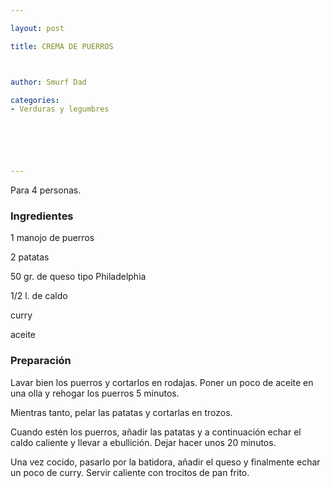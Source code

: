 ```yaml
---

layout: post

title: CREMA DE PUERROS



author: Smurf Dad

categories:
- Verduras y legumbres






---
```


Para 4 personas.

<h3>Ingredientes</h3>

1 manojo de puerros

2 patatas

50 gr. de queso tipo Philadelphia

1/2 l. de caldo

curry

aceite

<h3>Preparación</h3>

Lavar bien los puerros y cortarlos en rodajas. Poner un poco de aceite en una olla y rehogar los puerros 5 minutos.

Mientras tanto, pelar las patatas y cortarlas en trozos.

Cuando estén los puerros, añadir las patatas y a continuación echar el caldo caliente y llevar a ebullición. Dejar hacer unos 20 minutos.

Una vez cocido, pasarlo por la batidora, añadir el queso y finalmente echar un poco de curry. Servir caliente con trocitos de pan frito.